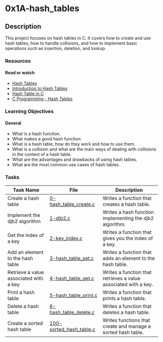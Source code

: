 # 0x1A-hash_tables

## Description

This project focuses on hash tables in C. It covers how to create and use hash tables, how to handle collisions, and how to implement basic operations such as insertion, deletion, and lookup.

### Resources

#### Read or watch

- [Hash Tables](https://www.geeksforgeeks.org/hashing-data-structure/)
- [Introduction to Hash Tables](https://www.tutorialspoint.com/data_structures_algorithms/hash_data_structure.htm)
- [Hash Table in C](https://www.programiz.com/dsa/hash-table)
- [C Programming - Hash Tables](https://www.studytonight.com/data-structures/hash-table)

### Learning Objectives

#### General

- What is a hash function.
- What makes a good hash function.
- What is a hash table, how do they work and how to use them.
- What is a collision and what are the main ways of dealing with collisions in the context of a hash table.
- What are the advantages and drawbacks of using hash tables.
- What are the most common use cases of hash tables.

### Tasks

| Task Name                              | File                                                 | Description                                                     |
| -------------------------------------- | ---------------------------------------------------- | --------------------------------------------------------------- |
| Create a hash table                    | [0-hash_table_create.c](./0-hash_table_create.c)     | Writes a function that creates a hash table.                    |
| Implement the djb2 algorithm           | [1-djb2.c](./1-djb2.c)                               | Writes a hash function implementing the djb2 algorithm.         |
| Get the index of a key                 | [2-key_index.c](./2-key_index.c)                     | Writes a function that gives you the index of a key.            |
| Add an element to the hash table       | [3-hash_table_set.c](./3-hash_table_set.c)           | Writes a function that adds an element to the hash table.       |
| Retrieve a value associated with a key | [4-hash_table_get.c](./4-hash_table_get.c)           | Writes a function that retrieves a value associated with a key. |
| Print a hash table                     | [5-hash_table_print.c](./5-hash_table_print.c)       | Writes a function that prints a hash table.                     |
| Delete a hash table                    | [6-hash_table_delete.c](./6-hash_table_delete.c)     | Writes a function that deletes a hash table.                    |
| Create a sorted hash table             | [100-sorted_hash_table.c](./100-sorted_hash_table.c) | Writes functions that create and manage a sorted hash table.    |
